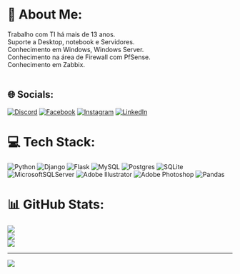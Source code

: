# 💫 About Me:
Trabalho com TI há  mais de 13 anos.<br>Suporte a Desktop, notebook e Servidores.<br>Conhecimento em Windows, Windows Server.<br>Conhecimento na área de Firewall com PfSense.<br>Conhecimento em Zabbix.<br><br>


## 🌐 Socials:
[![Discord](https://img.shields.io/badge/Discord-%237289DA.svg?logo=discord&logoColor=white)](htttps://discord.gg/Margutti#4080) [![Facebook](https://img.shields.io/badge/Facebook-%231877F2.svg?logo=Facebook&logoColor=white)](https://facebook.com/thiago.margutti) [![Instagram](https://img.shields.io/badge/Instagram-%23E4405F.svg?logo=Instagram&logoColor=white)](https://instagram.com/thiagomargutti) [![LinkedIn](https://img.shields.io/badge/LinkedIn-%230077B5.svg?logo=linkedin&logoColor=white)](https://linkedin.com/in/ThiagoMargutti) 

# 💻 Tech Stack:
![Python](https://img.shields.io/badge/python-3670A0?style=for-the-badge&logo=python&logoColor=ffdd54) ![Django](https://img.shields.io/badge/django-%23092E20.svg?style=for-the-badge&logo=django&logoColor=white) ![Flask](https://img.shields.io/badge/flask-%23000.svg?style=for-the-badge&logo=flask&logoColor=white) ![MySQL](https://img.shields.io/badge/mysql-%2300f.svg?style=for-the-badge&logo=mysql&logoColor=white) ![Postgres](https://img.shields.io/badge/postgres-%23316192.svg?style=for-the-badge&logo=postgresql&logoColor=white) ![SQLite](https://img.shields.io/badge/sqlite-%2307405e.svg?style=for-the-badge&logo=sqlite&logoColor=white) ![MicrosoftSQLServer](https://img.shields.io/badge/Microsoft%20SQL%20Sever-CC2927?style=for-the-badge&logo=microsoft%20sql%20server&logoColor=white) ![Adobe Illustrator](https://img.shields.io/badge/adobeillustrator-%23FF9A00.svg?style=for-the-badge&logo=adobeillustrator&logoColor=white) ![Adobe Photoshop](https://img.shields.io/badge/adobephotoshop-%2331A8FF.svg?style=for-the-badge&logo=adobephotoshop&logoColor=white) ![Pandas](https://img.shields.io/badge/pandas-%23150458.svg?style=for-the-badge&logo=pandas&logoColor=white)
# 📊 GitHub Stats:
![](https://github-readme-stats.vercel.app/api?username=TMargutti&theme=tokyonight&hide_border=false&include_all_commits=false&count_private=false)<br/>
![](https://github-readme-streak-stats.herokuapp.com/?user=TMargutti&theme=tokyonight&hide_border=false)<br/>
![](https://github-readme-stats.vercel.app/api/top-langs/?username=TMargutti&theme=tokyonight&hide_border=false&include_all_commits=false&count_private=false&layout=compact)

---
[![](https://visitcount.itsvg.in/api?id=TMargutti&icon=0&color=0)](https://visitcount.itsvg.in)

<!-- Proudly created with GPRM ( https://gprm.itsvg.in ) -->
